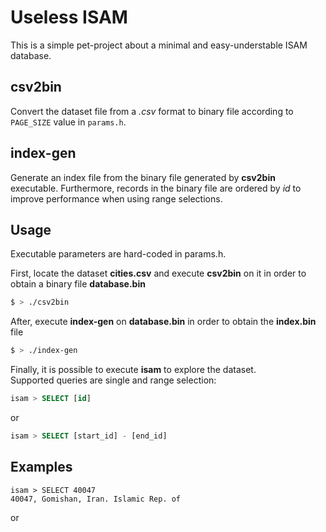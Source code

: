 # Useless ISAM

This is a simple pet-project about a minimal and easy-understable ISAM database. 

## csv2bin

Convert the dataset file from a _.csv_ format to binary file according to `PAGE_SIZE` value in `params.h`.

## index-gen

Generate an index file from the binary file generated by **csv2bin** executable. Furthermore, records in the binary file are ordered by _id_ to improve performance when using range selections.

## Usage

Executable parameters are hard-coded in params.h.

First, locate the dataset **cities.csv** and execute **csv2bin** on it in order to obtain a binary file **database.bin**

```bash
$ > ./csv2bin
```

After, execute **index-gen** on **database.bin** in order to obtain the **index.bin** file

```bash
$ > ./index-gen
```

Finally, it is possible to execute **isam** to explore the dataset.<br>
Supported queries are single and range selection:

```sql
isam > SELECT [id]
```

or

```sql
isam > SELECT [start_id] - [end_id]
```

## Examples

```
isam > SELECT 40047
40047, Gomishan, Iran. Islamic Rep. of
```

or

```
